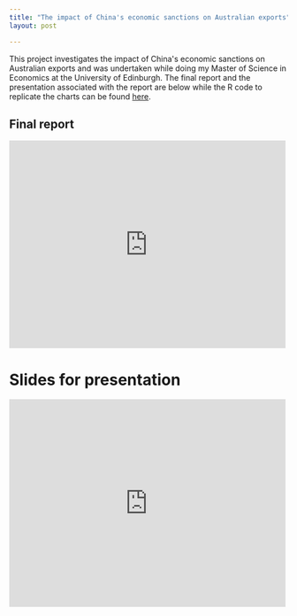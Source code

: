 ```yaml
---
title: "The impact of China's economic sanctions on Australian exports"
layout: post

---
```


This project investigates the impact of China's economic sanctions on Australian exports and was undertaken while doing my Master of Science in Economics at the University of Edinburgh. The final report and the presentation associated with the report are below while the R code to replicate the charts can be found [here](https://github.com/andybridger/econpolicy/blob/main/econpolicy/chart_code.R).

## Final report

<embed src="https://andybridger.github.io/policy_paper.pdf" width="500" height="375"/>

# Slides for presentation

<embed src="https://andybridger.github.io/policy_presentation.pdf" width="500" height="375"/>
